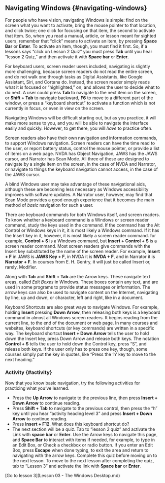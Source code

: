 Navigating Windows {#navigating-windows}
------------------

For people who have vision, navigating Windows is simple: find on the
screen what you want to activate, bring the mouse pointer to that
location, and click twice; one click for focusing on that item, the
second to activate that item. So, when you read a manual, article, or
lesson meant for sighted users, remember that “click” means to activate
an item, by pressing **Space Bar** or **Enter**. To activate an item,
though, you must find it first. So, if a lessons says “click on Lesson 2
Quiz” you must press **Tab** until you hear “lesson 2 Quiz,” and then
activate it with **Space bar** or **Enter**.

For keyboard users, screen reader users included, navigating is
slightly more challenging, because screen readers do not read the
entire screen, and do not walk one through tasks as Digital
Assistants, like Google Assistant, Siri, and Cortana do. Instead, the
screen reader simply reads what it is focused or “highlighted,” on,
and allows the user to decide what to do next. A user could press
**Tab** to navigate to the next item on the screen, or **Shift + Tab**
to navigate backward, **F6** to move to a different part of the
window, or press a “keyboard shortcut” to activate a function which is
not currently in focus, or even in view on the screen.

Navigating Windows will be difficult starting out, but as you practice,
it will make more sense to you, and you will be able to navigate the
interface easily and quickly. However, to get there, you will *have* to
practice often.

Screen readers also have their own navigation and information
commands, to support Windows navigation. Screen readers can have the
time read to the user, or report battery status, control the mouse
pointer, or provide a list of items on a web page. NVDA has Object
Navigation, JAWS has the JAWS cursor, and Narrator has Scan Mode. All
three of these are designed to navigate by a single item on the
screen, in the case of NVDA and Narrator, or navigate to things the
keyboard navigation cannot access, in the case of the JAWS cursor.

A blind Windows user may take advantage of these navigational aids,
although these are becoming less necessary as Windows accessibility
improves with software updates. A Narrator user, however, may find
that Scan Mode provides a good enough experience that it becomes the
main method of *basic* navigation for such a user.

There are keyboard commands for both Windows itself, and screen
readers. To know whether a keyboard command is a Windows or screen
reader command, study the keys used in the command. If the command has
the Alt Control or Windows keys in it, it is most likely a Windows
command. If it has the Insert key in it, however, it is most likely a
screen reader command. for example, **Control + S** is a Windows
command, but **Insert + Control + S** is a screen reader command. Most
screen readers give commands with the Insert key substituted by the
name of the screen reader. For example, **Insert + F** in JAWS is
**JAWS Key + F**, in NVDA it is **NVDA + F**, and in Narrator it is
**Narrator + F**. In courses from E. H. Gentry, it will just be called
Insert or, rarely, Modifier.

Along with **Tab** and **Shift + Tab** are the Arrow keys. These
navigate text areas, called *Edit Boxes* in Windows. These boxes
contain any text, and are used in some programs to provide status
messages or information. The arrow keys can also be used to navigate
content on the Internet, navigating by line, up and down, or
character, left and right, like in a document.

Keyboard Shortcuts are also great ways to navigate Windows. For example,
holding **Insert** pressing **Down Arrow**, then releasing both keys is
a keyboard command in almost all Windows screen readers. It begins
reading from the current line, to the end of the document or web page.
In many courses and websites, keyboard shortcuts (or key commands) are
written in a specific way. The keyboard shortcut **Insert + Down Arrow**
tells the user to hold down the Insert key, press Down Arrow and
release both keys. The notation **Control + S** tells the user to hold
down the Control key, press “S”, and release both keys. If the
user only has to press one key, though, some courses simply put the key
in quotes, like “Press the ‘h’ key to move to the next heading.”

### Activity {#activity}

Now that you know basic navigation, try the following activities for
practicing what you’ve learned.

-   Press the **Up Arrow** to navigate to the previous line, then press
    **Insert + Down Arrow** to continue reading.
-   Press **Shift + Tab** to navigate to the previous control, then
    press the “h” key until you hear “activity heading level 3” and
    press **Insert + Down Arrow** to continue reading.
-   Press **Insert + F12**. What does this keyboard shortcut do?
-   The next section will be a quiz. Tab to “lesson 2 quiz” and activate
    the Link with **space bar** or **Enter**. Use the Arrow keys to
    navigate this page, and **Space Bar** to interact with items if
    needed, for example, to type in an Edit Box, or Check a checkbox or
    radio button. If you enter an Edit Box, press **Escape** when done
    typing, to exit the area and return to navigating with the arrow
    keys. Complete this quiz before moving on to the next lesson. To
    move to the next lesson after completing the quiz, tab to “Lesson 3”
    and activate the link with **Space bar** or **Enter**.

[Go to lesson 3](Lesson 03 - The Windows Desktop.md)
